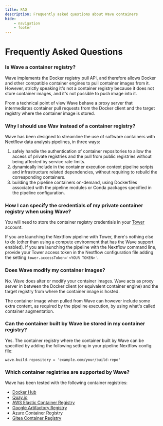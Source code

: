 ```yaml
---
title: FAQ
description: Frequently asked questions about Wave containers
hide:
    - navigation
    - footer
---
```


# Frequently Asked Questions

### Is Wave a container registry?

Wave implements the Docker registry pull API, and therefore allows Docker and other compatible
container engines to pull container images from it. However, strictly speaking it's not a container registry
because it does not store container images, and it's not possible to push image into it.

From a technical point of view Wave behave a proxy server that intermediates container pull requests from
the Docker client and the target registry where the container image is stored.

### Why I should use Wav instead of a container registry?

Wave has been designed to streamline the use of software containers with Nextflow data analysis pipelines, in three ways:

1. safely handle the authentication of container repositories to allow the access of private registries and the pull from public registries without being affected by service rate limits.
2. dynamically include in the container execution context pipeline scripts and infrastructure related dependencies, without requiring to rebuild the corresponding containers.
3. building the pipeline containers on-demand, using Dockerfiles associated with the pipeline modules or Conda packages specified in the pipeline configuration.

### How I can specify the credentials of my private container registry when using Wave?

You will need to store the container registry credentials in your [Tower](https://tower.nf/) account.

If you are launching the Nextflow pipeline with Tower, there's nothing else to do (other than using a compute environment that has the Wave support enabled).
If you are launching the pipeline with the Nextflow command line, provide your Tower access token in the Nextflow configuration
file adding the setting `tower.accessToken='<YOUR TOKEN>'`.

### Does Wave modify my container images?

No. Wave does alter or modify your container images. Wave acts as proxy server
in between the Docker client (or equivalent container engine) and the target registry
from where the container image is hosted.

The container image when pulled from Wave can however include some extra content,
as required by the pipeline execution, by using what's called container augmentation.

### Can the container built by Wave be stored in my container registry?

Yes. The container registry where the container built by Wave can be specified
by adding the following setting in your pipeline Nextflow config file:

```
wave.build.repository = 'example.com/your/build-repo'
```

### Which container registries are supported by Wave?

Wave has been tested with the following container registries:

-   [Docker Hub](https://hub.docker.com/)
-   [Quay.io](https://quay.io/)
-   [AWS Elastic Container Registry](https://aws.amazon.com/ecr/)
-   [Google Artifactory Registry](https://cloud.google.com/artifact-registry)
-   [Azure Container Registry](https://azure.microsoft.com/en-us/products/container-registry)
-   [Gitea Container Registry](https://docs.gitea.io/en-us/packages/container/)
